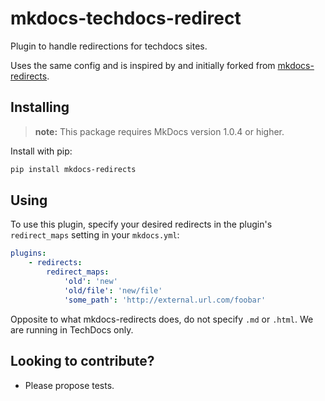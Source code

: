 # mkdocs-techdocs-redirect

Plugin to handle redirections for techdocs sites.

Uses the same config and is inspired by and initially forked from [mkdocs-redirects](https://github.com/mkdocs/mkdocs-redirects).

## Installing

> **note:** This package requires MkDocs version 1.0.4 or higher.

Install with pip:

```bash
pip install mkdocs-redirects
```

## Using

To use this plugin, specify your desired redirects in the plugin's `redirect_maps` setting in your `mkdocs.yml`:

```yaml
plugins:
    - redirects:
        redirect_maps:
            'old': 'new'
            'old/file': 'new/file'
            'some_path': 'http://external.url.com/foobar'
```

Opposite to what mkdocs-redirects does, do not specify `.md` or `.html`. We are running in TechDocs only.

## Looking to contribute?

- Please propose tests.


